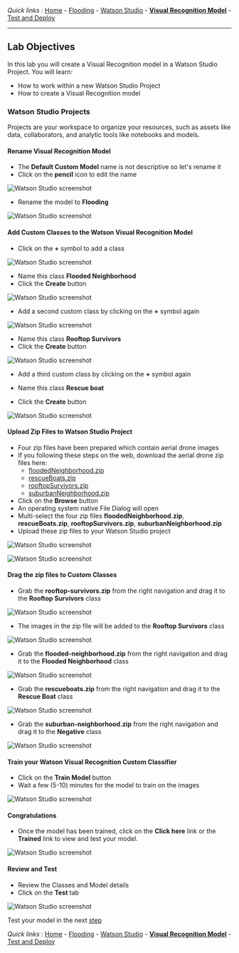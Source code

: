 *Quick links :*
[Home](/README.md) - [Flooding](FLOODING.md) - [Watson Studio](STUDIO.md) - [**Visual Recognition Model**](VISRECO.md) - [Test and Deploy](VRMTEST.md)
***

## Lab Objectives

In this lab you will create a Visual Recognition model in a Watson Studio Project.  You will learn:

- How to work within a new Watson Studio Project
- How to create a Visual Recognition model

### Watson Studio Projects

Projects are your workspace to organize your resources, such as assets like data, collaborators, and analytic tools like notebooks and models.

#### Rename Visual Recognition Model
- The **Default Custom Model** name is not descriptive so let's rename it
- Click on the **pencil** icon to edit the name

![Watson Studio  screenshot](screenshots/WatsonStudio-VisualRecognitionModelRename1.png)

- Rename the model to **Flooding**

![Watson Studio  screenshot](screenshots/WatsonStudio-VisualRecognitionModelRename2.png)

#### Add Custom Classes to the Watson Visual Recognition Model
- Click on the **+** symbol to add a class

![Watson Studio  screenshot](screenshots/WatsonStudio-VisualRecognitionModelAddClass1.png)

- Name this class **Flooded Neighborhood**
- Click the **Create** button

![Watson Studio  screenshot](screenshots/WatsonStudio-VisualRecognitionModelFloodedNeighborhoodClass1.png)

- Add a second custom class by clicking on the **+** symbol again

![Watson Studio  screenshot](screenshots/WatsonStudio-VisualRecognitionModelAddClass2.png)

- Name this class **Rooftop Survivors**
- Click the **Create** button

![Watson Studio  screenshot](screenshots/WatsonStudio-VisualRecognitionModelRooftopSurvivorsClass2.png)

- Add a third custom class by clicking on the **+** symbol again

- Name this class **Rescue boat**
- Click the **Create** button

![Watson Studio  screenshot](screenshots/WatsonStudio-VisualRecognitionModelRescueBoatClass3.png)

#### Upload Zip Files to Watson Studio Project
- Four zip files have been prepared which contain aerial drone images
- If you following these steps on the web, download the aerial drone zip files here:
  - [floodedNeighborhood.zip](classes/floodedNeighborhood.zip)
  - [rescueBoats.zip](classes/rescueboats.zip)
  - [rooftopSurvivors.zip](classes/rooftopSurvivors.zip)
  - [suburbanNeighborhood.zip](classes/suburbanNeighborhood.zip)  
- Click on the **Browse** button
- An operating system native File Dialog will open
- Multi-select the four zip files **floodedNeighborhood.zip**, **rescueBoats.zip**, **rooftopSurvivors.zip**, **suburbanNeighborhood.zip**
- Upload these zip files to your Watson Studio project

![Watson Studio  screenshot](screenshots/WatsonStudio-VisualRecognitionModelAddZipFiles.png)

![Watson Studio  screenshot](screenshots/WatsonStudio-VisualRecognitionModelZipFiles.png)

#### Drag the zip files to Custom Classes
- Grab the **rooftop-survivors.zip** from the right navigation and drag it to the **Rooftop Survivors** class

![Watson Studio  screenshot](screenshots/WatsonStudio-VisualRecognitionModelZipFileDrag.png)

- The images in the zip file will be added to the **Rooftop Survivors** class

![Watson Studio  screenshot](screenshots/WatsonStudio-VisualRecognitionModelZipFile2SurvivorsClass.png)

- Grab the **flooded-neighborhood.zip** from the right navigation and drag it to the **Flooded Neighborhood** class

![Watson Studio  screenshot](screenshots/WatsonStudio-VisualRecognitionModelZipFile2FloodedClass.png)

- Grab the **rescueboats.zip** from the right navigation and drag it to the **Rescue Boat** class

![Watson Studio  screenshot](screenshots/WatsonStudio-VisualRecognitionModelZipFile2RescueBoatClass.png)

- Grab the **suburban-neighborhood.zip** from the right navigation and drag it to the **Negative** class

![Watson Studio  screenshot](screenshots/WatsonStudio-VisualRecognitionModelZipFile2NegativeClass.png)

#### Train your Watson Visual Recognition Custom Classifier
- Click on the **Train Model** button
- Wait a few (5-10) minutes for the model to train on the images

![Watson Studio  screenshot](screenshots/WatsonStudio-VisualRecognitionModelTrain.png)

#### Congratulations
- Once the model has been trained, click on the **Click here** link or the **Trained** link to view and test your model.

![Watson Studio  screenshot](screenshots/WatsonStudio-VisualRecognitionModelTrained.png)

#### Review and Test
- Review the Classes and Model details
- Click on the **Test** tab

![Watson Studio  screenshot](screenshots/WatsonStudio-VisualRecognitionModelSummary.png)

Test your model in the next [step](VRMTEST.md)

*Quick links :*
[Home](README.md) - [Flooding](FLOODING.md) - [Watson Studio](STUDIO.md) - [**Visual Recognition Model**](VISRECO.md) - [Test and Deploy](VRMTEST.md)
